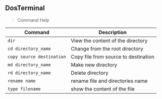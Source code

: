 ## DosTerminal 
> Command Help

|   Command   |   Description   |
|-------------|-----------------|
|   `dir`     | View the content of the directory| 
|   `cd directory_name `   |  Change from the root directory |
|   `copy source destination`   |  Copy file from source to destination  |
|   `md directory_name`   |   Make new directory   |
|   `rd directory_name`    |  Delete directory   |
|  `rename name`  | rename file and directories name |
|   `type filename`|  show the content of the file  |
